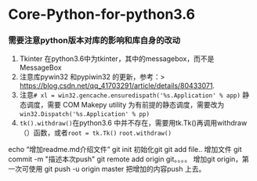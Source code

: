 # Core-Python-for-python3.6
### 需要注意python版本对库的影响和库自身的改动 ###
1. Tkinter 在python3.6中为tkinter，其中的messagebox，而不是MessageBox
2. 注意库pywin32 和pypiwin32 的更新，参考：> https://blog.csdn.net/qq_41703291/article/details/80433071.
3. 注意`# xl = win32.gencache.ensuredispath('%s.Application' % app)`	静态调度，需要 COM Makepy utility 为有前提的静态调度，需要改为`win32.Dispatch('%s.Application' % pp)`
4. `tk().withdraw()`在python3.6 中并不存在，需要用tk.Tk()再调用withdraw（）函数，或者`root = tk.Tk()`  `root.withdraw()`

echo “增加readme.md介绍文件”
git init 初始化git
git add file.. 增加文件
git commit -m "描述本次push"
git remote add origin git。。。。 增加git origin，第一次可使用
git push -u origin master 把增加的内容push 上去。

